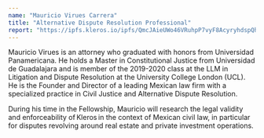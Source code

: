 ```yaml
---
name: "Mauricio Virues Carrera"
title: "Alternative Dispute Resolution Professional"
report: "https://ipfs.kleros.io/ipfs/QmcJAieUWo46VRuhpP7vyF8AcyryhdspQhRgYCGR21saNv/Accommodating Kleros as a Decentralized Dispute Resolution Tool for Civil Justice Systems_ A Theoretical Model.pdf"
---
```


Mauricio Virues is an attorney who graduated with honors from Universidad Panamericana. He holds a Master in Constitutional Justice from Universidad de Guadalajara and is member of the 2019-2020 class at the LLM in Litigation and Dispute Resolution at the University College London (UCL). He is the Founder and Director of a leading Mexican law firm with a specialized practice in Civil Justice and Alternative Dispute Resolution.

During his time in the Fellowship, Mauricio will research the legal validity and enforceability of Kleros in the context of Mexican civil law, in particular for disputes revolving around real estate and private investment operations.
